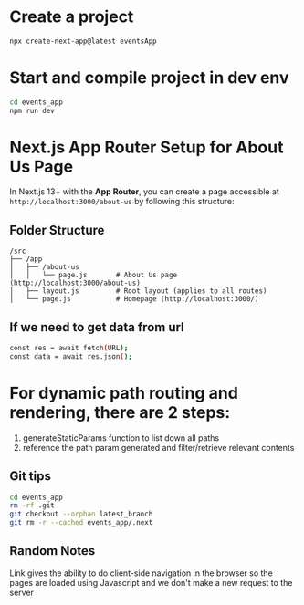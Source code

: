# Create a project

```sh
npx create-next-app@latest eventsApp
```

# Start and compile project in dev env

```sh
cd events_app
npm run dev
```

# Next.js App Router Setup for About Us Page

In Next.js 13+ with the **App Router**, you can create a page accessible at `http://localhost:3000/about-us` by following this structure:

## Folder Structure

```plaintext
/src
├── /app
│   ├── /about-us
│   │   └── page.js       # About Us page (http://localhost:3000/about-us)
│   ├── layout.js         # Root layout (applies to all routes)
│   └── page.js           # Homepage (http://localhost:3000/)
```

## If we need to get data from url

```sh
const res = await fetch(URL);
const data = await res.json();
```

# For dynamic path routing and rendering, there are 2 steps:

1. generateStaticParams function to list down all paths
2. reference the path param generated and filter/retrieve relevant contents

## Git tips

```sh
cd events_app
rm -rf .git
git checkout --orphan latest_branch
git rm -r --cached events_app/.next
```

## Random Notes

Link gives the ability to do client-side navigation in the browser so the pages are loaded using Javascript and we don't make a new request to the server
